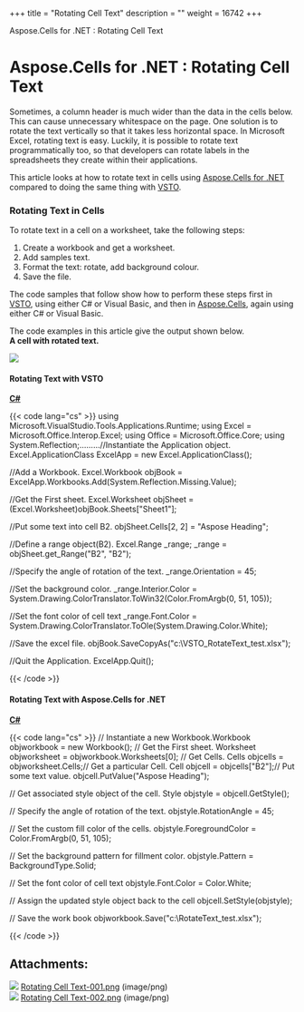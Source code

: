 +++
title = "Rotating Cell Text" 
description = "" 
weight = 16742 
+++

Aspose.Cells for .NET : Rotating Cell Text  

# Aspose.Cells for .NET : Rotating Cell Text


Sometimes, a column header is much wider than the data in the cells below. This can cause unnecessary whitespace on the page. One solution is to rotate the text vertically so that it takes less horizontal space. In Microsoft Excel, rotating text is easy. Luckily, it is possible to rotate text programmatically too, so that developers can rotate labels in the spreadsheets they create within their applications.

This article looks at how to rotate text in cells using [Aspose.Cells for .NET](https://docs2.aspose.com/cells/net/developerguide/knowledgebase/migrationfrommicrosoftofficeautomationtoaspose/rotating+cell+text) compared to doing the same thing with [VSTO](https://docs2.aspose.com/cells/net/developerguide/knowledgebase/migrationfrommicrosoftofficeautomationtoaspose/rotating+cell+text).

### Rotating Text in Cells

To rotate text in a cell on a worksheet, take the following steps:

1.  Create a workbook and get a worksheet.
2.  Add samples text.
3.  Format the text: rotate, add background colour.
4.  Save the file.

The code samples that follow show how to perform these steps first in [VSTO](https://docs2.aspose.com/cells/net/developerguide/knowledgebase/migrationfrommicrosoftofficeautomationtoaspose/rotating+cell+text), using either C# or Visual Basic, and then in [Aspose.Cells](https://docs2.aspose.com/cells/net/developerguide/knowledgebase/migrationfrommicrosoftofficeautomationtoaspose/rotating+cell+text), again using either C# or Visual Basic.

The code examples in this article give the output shown below.  
**A cell with rotated text.**  
  
![](https://docs2.aspose.com/cells/net/attachments/5017469/5112098.png)

#### Rotating Text with VSTO

**[C#](/pages/createpage.action?spaceKey=cellsnet&title=C&linkCreation=true&fromPageId=5017469)**

{{< code lang="cs" >}}
using Microsoft.VisualStudio.Tools.Applications.Runtime;
using Excel = Microsoft.Office.Interop.Excel;
using Office = Microsoft.Office.Core;
using System.Reflection;.........//Instantiate the Application object.
Excel.ApplicationClass ExcelApp = new Excel.ApplicationClass();

//Add a Workbook.
Excel.Workbook objBook = ExcelApp.Workbooks.Add(System.Reflection.Missing.Value);

//Get the First sheet.
Excel.Worksheet objSheet = (Excel.Worksheet)objBook.Sheets["Sheet1"];

//Put some text into cell B2.
objSheet.Cells[2, 2] = "Aspose Heading";

//Define a range object(B2).
Excel.Range _range;
_range = objSheet.get_Range("B2", "B2");

//Specify the angle of rotation of the text.
_range.Orientation = 45;

//Set the background color.
_range.Interior.Color = System.Drawing.ColorTranslator.ToWin32(Color.FromArgb(0, 51, 105));

//Set the font color of cell text
_range.Font.Color = System.Drawing.ColorTranslator.ToOle(System.Drawing.Color.White);
            
//Save the excel file.
objBook.SaveCopyAs("c:\\VSTO_RotateText_test.xlsx");

//Quit the Application.
ExcelApp.Quit();
 
{{< /code >}}

#### Rotating Text with Aspose.Cells for .NET

**[C#](/pages/createpage.action?spaceKey=cellsnet&title=C&linkCreation=true&fromPageId=5017469)**

{{< code lang="cs" >}}
// Instantiate a new Workbook.Workbook objworkbook = new Workbook();
// Get the First sheet.
Worksheet objworksheet = objworkbook.Worksheets[0];
// Get Cells.
Cells objcells = objworksheet.Cells;// Get a particular Cell.
Cell objcell = objcells["B2"];// Put some text value.
objcell.PutValue("Aspose Heading");
            
// Get associated style object of the cell.
Style objstyle = objcell.GetStyle();

// Specify the angle of rotation of the text.
objstyle.RotationAngle = 45;
            
// Set the custom fill color of the cells.
objstyle.ForegroundColor = Color.FromArgb(0, 51, 105);
            
// Set the background pattern for fillment color.
objstyle.Pattern = BackgroundType.Solid;

// Set the font color of cell text
objstyle.Font.Color = Color.White;
            
// Assign the updated style object back to the cell
objcell.SetStyle(objstyle);
            
// Save the work book
objworkbook.Save("c:\\RotateText_test.xlsx");
 
{{< /code >}}

## Attachments:

![](https://docs2.aspose.com/cells/net/images/icons/bullet_blue.gif) [Rotating Cell Text-001.png](https://docs2.aspose.com/cells/net/attachments/5017469/5112097.png) (image/png)  
![](https://docs2.aspose.com/cells/net/images/icons/bullet_blue.gif) [Rotating Cell Text-002.png](https://docs2.aspose.com/cells/net/attachments/5017469/5112098.png) (image/png)  

